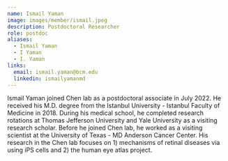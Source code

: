 ```yaml
---
name: Ismail Yaman
image: images/member/ismail.jpeg
description: Postdoctoral Researcher
role: postdoc
aliases:
  - Ismail Yaman
  - I Yaman
  - I. Yaman
links:
  email: ismail.yaman@bcm.edu
  linkedin: ismailyamanmd
---
```


Ismail Yaman joined Chen lab as a postdoctoral associate in July 2022. He received his M.D. degree from the Istanbul University - Istanbul Faculty of Medicine in 2018. During his medical school, he completed research rotations at Thomas Jefferson University and Yale University as a visiting research scholar. Before he joined Chen lab, he worked as a visiting scientist at the University of Texas - MD Anderson Cancer Center. His research in the Chen lab focuses on 1) mechanisms of retinal diseases via using iPS cells and 2) the human eye atlas project.
